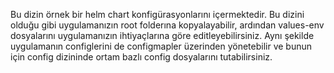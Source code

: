 Bu dizin örnek bir helm chart konfigürasyonlarını içermektedir. 
Bu dizini olduğu gibi uygulamanızın root folderına kopyalayabilir, ardından values-env dosyalarını uygulamanızın 
ihtiyaçlarına göre editleyebilirsiniz. Aynı şekilde uygulamanın configlerini de configmapler üzerinden yönetebilir ve
bunun için config dizininde ortam bazlı config dosyalarını tutabilirsiniz.